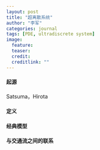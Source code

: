 ```yaml
---
layout: post
title: "超离散系统"
author: "李军"
categories: journal
tags: [PDE, ultradiscrete system]
image:
  feature:
  teaser: 
  credit: 
  creditlink: ""
---
```


#### 起源

Satsuma，Hirota

#### 定义

#### 经典模型

#### 与交通流之间的联系